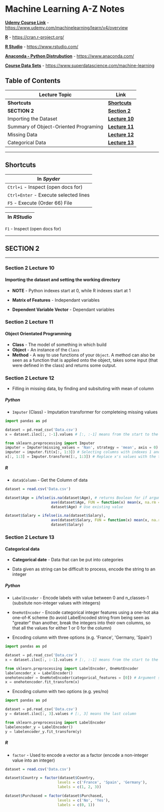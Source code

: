 # Machine Learning A-Z Notes

[**Udemy Course Link**](https://www.udemy.com/machinelearning/learn/v4/overview) - https://www.udemy.com/machinelearning/learn/v4/overview

[**R**](https://cran.r-project.org/) - https://cran.r-project.org/

[**R Studio**](https://www.rstudio.com/) - https://www.rstudio.com/

[**Anaconda - Python Distrubution**](https://www.anaconda.com/) - https://www.anaconda.com/

[**Course Data Sets**](https://www.superdatascience.com/machine-learning) - https://www.superdatascience.com/machine-learning

## Table of Contents

Lecture Topic | Link
--- | ---
**Shortcuts** | [**Shortcuts**](#shortcuts)
**SECTION 2** | [**Section 2**](#section-2)
Importing the Dataset | [**Lecture 10**](#section-2-lecture-10)
Summary of Object-Oriented Programing | [**Lecture 11**](#section-2-lecture-11)
Missing Data | [**Lecture 12**](#section-2-lecture-12)
Categorical Data | [**Lecture 13**](#section-2-lecture-13)

---

<!-- ################################################################################################################ -->
<!--                                                     Shortcuts                                                    -->
<!-- ################################################################################################################ -->

## Shortcuts

In _Spyder_ |
--- |
`Ctrl+i` - Inspect (open docs for) |
`Ctrl+Enter` - Execute selected lines |
`F5` - Execute (Order 66) File |

In _RStudio_ |
--- |
`F1` - Inspect (open docs for)

---

<!-- ################################################################################################################ -->
<!--                                                     SECTION 2                                                    -->
<!-- ################################################################################################################ -->

## SECTION 2

---

### Section 2 Lecture 10

#### Importing the dataset and setting the working directory

- **NOTE** - Python indexes start at 0, while R indexes start at 1

- **Matrix of Features** - Independant variables
- **Dependent Variable Vector** - Dependant variables

### Section 2 Lecture 11

#### Object Orientated Programming

- **Class** - The model of something in which build
- **Object** - An instance of the `Class`
- **Method** - A way to use functions of your `Object`. A method can also be seen as a function that is applied onto the object, takes some input (that were defined in the class) and returns some output.

### Section 2 Lecture 12

- Filling in missing data, by finding and subsituting with mean of column

##### **Python**

- `Imputer` (Class) - Imputation transformer for completeing missing values

```python
import pandas as pd

dataset = pd.read_csv('Data.csv')
x = dataset.iloc[:, :-1].values # [:, :-1] means from the start to the very last

from sklearn.preprocessing import Imputer
imputer = Imputer(missing_values = 'Nan', strategy = 'mean', axis = 0) # Replacing Nan values, with the mean of the columns
imputer = imputer.fit(x[:, 1:3]) # Selecting columns with indexes 1 and 2
x[:, 1:3] = Imputer.transform([:, 1:3]) # Replace x's values with the transformed version
```

##### **R**

- `data$Column` - Get the Column of data

```R
dataset = read.csv('Data.csv')

dataset$Age = ifelse(is.na(dataset$Age), # returns Boolean for if argument has no value
                     ave(dataset$Age, FUN = function(x) mean(x, na.rm = TRUE)), # Gets the mean of the column, and subsitutes values that are not defined
                     dataset$Age) # Use existing value

dataset$Salary = ifelse(is.na(dataset$Salary),
                     ave(dataset$Salary, FUN = function(x) mean(x, na.rm = TRUE)),
                     dataset$Salary)
```

### Section 2 Lecture 13

#### Categorical data

- **Categorical date** - Data that can be put into categories

- Data given as string can be difficult to process, encode the string to an integer

##### **Python**

- `LabelEncoder` - Encode labels with value between 0 and n_classes-1 (subsitute non-integer values with integers)

- `OneHotEncoder` - Encode categorical integer features using a one-hot aka one-of-K scheme (to avoid LabelEncoded string from being seen as "greater" than another, break the integers into their own columns, so that all the values for either 1 or 0 for the column)

- Encoding column with three options (e.g. 'France', 'Germany, 'Spain')

```python
import pandas as pd

dataset = pd.read_csv('Data.csv')
x = dataset.iloc[:, :-1].values # [:, :-1] means from the start to the very last

from sklearn.preprocessing import LabelEncoder, OneHotEncoder
labelencoder_x = LabelEncoder()
onehotencoder = OneHoteEncoder(categorical_features = [0]) # Argument specifies index for column to be encoded
x = onehotencoder.fit_transform(x)
```

- Encoding column with two options (e.g. yes/no)

```python
import pandas as pd

dataset = pd.read_csv('Data.csv')
y = dataset.iloc[:, 3].values # [:, 3] means the last column

from sklearn.preprocessing import LabelEncoder
labelencoder_y = LabelEncoder()
y = labelencoder_y.fit_transform(y)
```

##### **R**

- `factor` - Used to encode a vector as a factor (encode a non-integer value into an integer)

```R
dataset = read.csv('Data.csv')

dataset$Country = factor(dataset$Country,
                        levels = c('France', 'Spain', 'Germany'),
                        labels = c(1, 2, 3))

dataset$Purchased = factor(dataset$Purchased,
                        levels = c('No', 'Yes'),
                        labels = c(0, 1))
```